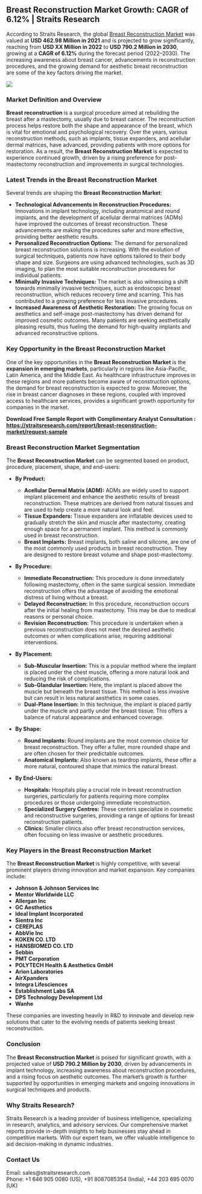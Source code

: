<h2>Breast Reconstruction Market Growth: CAGR of 6.12% | Straits Research</h2>
<p>According to Straits Research, the global <a href="https://straitsresearch.com/report/breast-reconstruction-market">Breast Reconstruction Market</a>&nbsp;was valued at <strong>USD 462.98 Million in 2021</strong> and is projected to grow significantly, reaching from <strong>USD XX Million in 2022</strong> to <strong>USD 790.2 Million in 2030</strong>, growing at a <strong>CAGR of 6.12%</strong> during the forecast period (2022&ndash;2030). The increasing awareness about breast cancer, advancements in reconstruction procedures, and the growing demand for aesthetic breast reconstruction are some of the key factors driving the market.</p>
<img src="https://blogger.googleusercontent.com/img/b/R29vZ2xl/AVvXsEjKc2whikPcJRxtGDZ3KZZIeuK6KAgWOVGqseHfPEArRdyXGUqvkkSbwdhYofq-bCYQ-Cojvkr3nDF8WchQznjrWC-sSiohWCHPhzTjK1zCkIFsR6CiXhJLh9Yjq5vODe74xUvB1crzVkoNKAKuCow8MgGzOHn0mMRzYT6HM5k6wbHDgraZLMLQuNydgQ/s700/5.png">
<h3><strong>Market Definition and Overview</strong></h3>
<p><strong>Breast reconstruction</strong> is a surgical procedure aimed at rebuilding the breast after a mastectomy, usually due to breast cancer. The reconstruction process helps restore both the shape and appearance of the breast, which is vital for emotional and psychological recovery. Over the years, various reconstruction methods, such as implants, tissue expanders, and acellular dermal matrices, have advanced, providing patients with more options for restoration. As a result, the <strong>Breast Reconstruction Market</strong> is expected to experience continued growth, driven by a rising preference for post-mastectomy reconstruction and improvements in surgical technologies.</p>
<h3><strong>Latest Trends in the Breast Reconstruction Market</strong></h3>
<p>Several trends are shaping the <strong>Breast Reconstruction Market</strong>:</p>
<ul>
<li><strong>Technological Advancements in Reconstruction Procedures:</strong> Innovations in implant technology, including anatomical and round implants, and the development of acellular dermal matrices (ADMs) have improved the outcomes of breast reconstruction. These advancements are making the procedures safer and more effective, providing better aesthetic results.</li>
<li><strong>Personalized Reconstruction Options:</strong> The demand for personalized breast reconstruction solutions is increasing. With the evolution of surgical techniques, patients now have options tailored to their body shape and size. Surgeons are using advanced technologies, such as 3D imaging, to plan the most suitable reconstruction procedures for individual patients.</li>
<li><strong>Minimally Invasive Techniques:</strong> The market is also witnessing a shift towards minimally invasive techniques, such as endoscopic breast reconstruction, which reduces recovery time and scarring. This has contributed to a growing preference for less invasive procedures.</li>
<li><strong>Increased Awareness of Aesthetic Restoration:</strong> The growing focus on aesthetics and self-image post-mastectomy has driven demand for improved cosmetic outcomes. Many patients are seeking aesthetically pleasing results, thus fueling the demand for high-quality implants and advanced reconstructive options.</li>
</ul>
<h3><strong>Key Opportunity in the Breast Reconstruction Market</strong></h3>
<p>One of the key opportunities in the <strong>Breast Reconstruction Market</strong> is the <strong>expansion in emerging markets</strong>, particularly in regions like Asia-Pacific, Latin America, and the Middle East. As healthcare infrastructure improves in these regions and more patients become aware of reconstruction options, the demand for breast reconstruction is expected to grow. Moreover, the rise in breast cancer diagnoses in these regions, coupled with improved access to healthcare services, provides a significant growth opportunity for companies in the market.</p>
<p><strong>Download Free Sample Report with&nbsp;Complimentary Analyst Consultation : <a href="https://straitsresearch.com/report/breast-reconstruction-market/request-sample">https://straitsresearch.com/report/breast-reconstruction-market/request-sample</a><br /></strong></p>
<h3><strong>Breast Reconstruction Market Segmentation</strong></h3>
<p>The <strong>Breast Reconstruction Market</strong> can be segmented based on product, procedure, placement, shape, and end-users:</p>
<ul>
<li>
<p><strong>By Product:</strong></p>
<ul>
<li><strong>Acellular Dermal Matrix (ADM):</strong> ADMs are widely used to support implant placement and enhance the aesthetic results of breast reconstruction. These matrices are derived from natural tissues and are used to help create a more natural look and feel.</li>
<li><strong>Tissue Expanders:</strong> Tissue expanders are inflatable devices used to gradually stretch the skin and muscle after mastectomy, creating enough space for a permanent implant. This method is commonly used in breast reconstruction.</li>
<li><strong>Breast Implants:</strong> Breast implants, both saline and silicone, are one of the most commonly used products in breast reconstruction. They are designed to restore breast volume and shape post-mastectomy.</li>
</ul>
</li>
<li>
<p><strong>By Procedure:</strong></p>
<ul>
<li><strong>Immediate Reconstruction:</strong> This procedure is done immediately following mastectomy, often in the same surgical session. Immediate reconstruction offers the advantage of avoiding the emotional distress of living without a breast.</li>
<li><strong>Delayed Reconstruction:</strong> In this procedure, reconstruction occurs after the initial healing from mastectomy. This may be due to medical reasons or personal choice.</li>
<li><strong>Revision Reconstruction:</strong> This procedure is undertaken when a previous reconstruction does not meet the desired aesthetic outcomes or when complications arise, requiring additional interventions.</li>
</ul>
</li>
<li>
<p><strong>By Placement:</strong></p>
<ul>
<li><strong>Sub-Muscular Insertion:</strong> This is a popular method where the implant is placed under the chest muscle, offering a more natural look and reducing the risk of complications.</li>
<li><strong>Sub-Glandular Insertion:</strong> Here, the implant is placed above the muscle but beneath the breast tissue. This method is less invasive but can result in less natural aesthetics in some cases.</li>
<li><strong>Dual-Plane Insertion:</strong> In this technique, the implant is placed partly under the muscle and partly under the breast tissue. This offers a balance of natural appearance and enhanced coverage.</li>
</ul>
</li>
<li>
<p><strong>By Shape:</strong></p>
<ul>
<li><strong>Round Implants:</strong> Round implants are the most common choice for breast reconstruction. They offer a fuller, more rounded shape and are often chosen for their predictable outcomes.</li>
<li><strong>Anatomical Implants:</strong> Also known as teardrop implants, these offer a more natural, contoured shape that mimics the natural breast.</li>
</ul>
</li>
<li>
<p><strong>By End-Users:</strong></p>
<ul>
<li><strong>Hospitals:</strong> Hospitals play a crucial role in breast reconstruction surgeries, particularly for patients requiring more complex procedures or those undergoing immediate reconstruction.</li>
<li><strong>Specialized Surgery Centres:</strong> These centers specialize in cosmetic and reconstructive surgeries, providing a range of options for breast reconstruction patients.</li>
<li><strong>Clinics:</strong> Smaller clinics also offer breast reconstruction services, often focusing on less invasive or aesthetic procedures.</li>
</ul>
</li>
</ul>
<h3><strong>Key Players in the Breast Reconstruction Market</strong></h3>
<p>The <strong>Breast Reconstruction Market</strong> is highly competitive, with several prominent players driving innovation and market expansion. Key companies include:</p>
<ul>
<li><strong>Johnson &amp; Johnson Services Inc</strong></li>
<li><strong>Mentor Worldwide LLC</strong></li>
<li><strong>Allergan Inc</strong></li>
<li><strong>GC Aesthetics</strong></li>
<li><strong>Ideal Implant Incorporated</strong></li>
<li><strong>Sientra Inc</strong></li>
<li><strong>CEREPLAS</strong></li>
<li><strong>AbbVie Inc</strong></li>
<li><strong>KOKEN CO. LTD</strong></li>
<li><strong>HANSBIOMED CO. LTD</strong></li>
<li><strong>Sebbin</strong></li>
<li><strong>PMT Corporation</strong></li>
<li><strong>POLYTECH Health &amp; Aesthetics GmbH</strong></li>
<li><strong>Arion Laboratories</strong></li>
<li><strong>AirXpanders</strong></li>
<li><strong>Integra Lifesciences</strong></li>
<li><strong>Establishment Labs SA</strong></li>
<li><strong>DPS Technology Development Ltd</strong></li>
<li><strong>Wanhe</strong></li>
</ul>
<p>These companies are investing heavily in R&amp;D to innovate and develop new solutions that cater to the evolving needs of patients seeking breast reconstruction.</p>
<h3><strong>Conclusion</strong></h3>
<p>The <strong>Breast Reconstruction Market</strong> is poised for significant growth, with a projected value of <strong>USD 790.2 Million by 2030</strong>, driven by advancements in implant technology, increasing awareness about reconstruction procedures, and a rising focus on aesthetic outcomes. The market&rsquo;s growth is further supported by opportunities in emerging markets and ongoing innovations in surgical techniques and products.</p>
<h3><strong>Why Straits Research?</strong></h3>
<p>Straits Research is a leading provider of business intelligence, specializing in research, analytics, and advisory services. Our comprehensive market reports provide in-depth insights to help businesses stay ahead in competitive markets. With our expert team, we offer valuable intelligence to aid decision-making in dynamic industries.</p>
<h3><strong>Contact Us</strong></h3>
<p>Email: <a rel="">sales@straitsresearch.com</a><br />Phone: +1 646 905 0080 (US), +91 8087085354 (India), +44 203 695 0070 (UK)</p>
